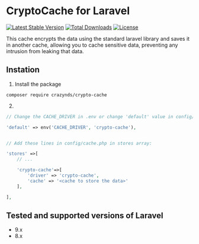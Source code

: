 # CryptoCache for Laravel

[![Latest Stable Version](http://poser.pugx.org/crazynds/crypto-cache/v)](https://packagist.org/packages/crazynds/crypto-cache)
[![Total Downloads](http://poser.pugx.org/crazynds/crypto-cache/downloads)](https://packagist.org/packages/crazynds/crypto-cache)
[![License](http://poser.pugx.org/crazynds/crypto-cache/license)](https://packagist.org/packages/crazynds/crypto-cache)

This cache encrypts the data using the standard laravel library and saves it in another cache, allowing you to cache sensitive data, preventing any intrusion from leaking that data.

## Instation

1.  Install the package

```shell
composer require crazynds/crypto-cache
```

2. 

``` php
// Change the CACHE_DRIVER in .env or change 'default' value in config/cache.php to 'crypto-cache'

'default' => env('CACHE_DRIVER', 'crypto-cache'),


// Add these lines in config/cache.php in stores array:

'stores' =>[
    // ...

    'crypto-cache'=>[
        'driver' => 'crypto-cache',
        'cache' => '<cache to store the data>'
    ],

],
```

## Tested and supported versions of Laravel

-   9.x
-   8.x




